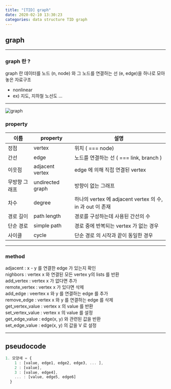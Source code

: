 ```yaml
---
title: "[TID] graph"
date: 2020-02-10 13:30:23
categories: data structure TID graph
---
```


## graph  
---
### graph 란 ?  
graph 란 데이터를 노드 (n, node) 와 그 노드를 연결하는 선 (e, edge)을 하나로 모아 놓은 자료구조  
- nonlinear  
- ex) 지도, 지하철 노선도 ...  

---

![graph](https://www.geeksforgeeks.org/wp-content/uploads/undirectedgraph.png)  
### property   
| 이름 | property | 설명 |
| --- | --- | --- |
| 정점 | vertex | 위치 ( === node) |
| 간선 | edge | 노드를 연결하는 선 ( === link, branch ) |
| 이웃점 | adjacent vertex | edge 에 의해 직접 연결된 vertex |
| 무방향 그래프 | undirected graph | 방향이 없는 그래프 |
| 차수 | degree | 하나의 vertex 에 adjacent vertex 의 수, in 과 out 이 존재 |
| 경로 길이 | path length | 경로를 구성하는데 사용된 간선의 수 |
| 단순 경로 | simple path | 경로 중에 반복되는 vertex 가 없는 경우 |
| 사이클 | cycle | 단순 경로 의 시작과 끝이 동일한 경우 |

---  
### method   

adjacent : x - y 를 연결한 edge 가 있는지 확인  
nighbors : vertex x 와 연결된 모든 vertex y의 lists 를 반환  
add_vertex : vertex x 가 없다면 추가  
remote_vertex : vertex x 가 있다면 삭제  
add_edge : veertex x 와 y 를 연결하는 edge 를 추가  
remove_edge : vertex x 와 y 를 연결하는 edge 를 삭제  
get_vertex_value : vertex x 의 value 를 반환  
set_vertex_value : vertex x 의 value 를 설정  
get_edge_value : edge(x, y) 와 관련된 값을 반환  
set_edge_value : edge(x, y) 의 값을 V 로 설정  

---

## pseudocode  

```js
1. 모양새 = {
    1 : [value, edge1, edge2, edge3, ... ],
    2 : [value],
    3 : [value, edge4],
    ... : [value, edge5, edge6]
  }
```
